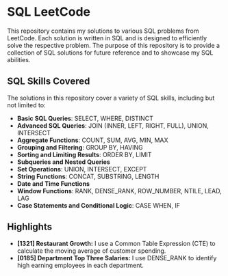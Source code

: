 # SQL LeetCode 

This repository contains my solutions to various SQL problems from LeetCode. Each solution is written in SQL and is designed to efficiently solve the respective problem. The purpose of this repository is to provide a collection of SQL solutions for future reference and to showcase my SQL abilities.

## SQL Skills Covered

The solutions in this repository cover a variety of SQL skills, including but not limited to:

- **Basic SQL Queries**: SELECT, WHERE, DISTINCT
- **Advanced SQL Queries**: JOIN (INNER, LEFT, RIGHT, FULL), UNION, INTERSECT
- **Aggregate Functions**: COUNT, SUM, AVG, MIN, MAX
- **Grouping and Filtering**: GROUP BY, HAVING
- **Sorting and Limiting Results**: ORDER BY, LIMIT
- **Subqueries and Nested Queries**
- **Set Operations**: UNION, INTERSECT, EXCEPT
- **String Functions**: CONCAT, SUBSTRING, LENGTH
- **Date and Time Functions**
- **Window Functions**: RANK, DENSE_RANK, ROW_NUMBER, NTILE, LEAD, LAG
- **Case Statements and Conditional Logic**: CASE WHEN, IF

## Highlights
- **[1321] Restaurant Growth:** I use a Common Table Expression (CTE) to calculate the moving average of customer spending.
- **[0185] Department Top Three Salaries:** I use DENSE_RANK to identify high earning employees in each department. 
